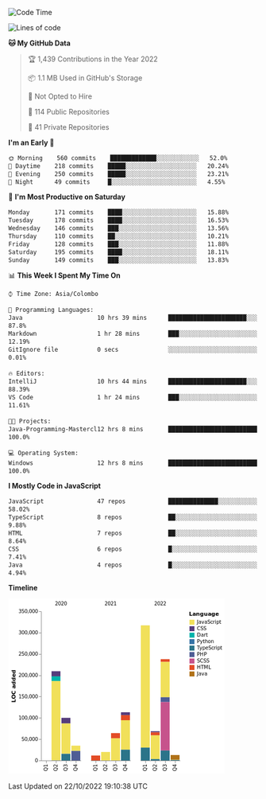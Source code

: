 
<!--START_SECTION:waka-->
![Code Time](http://img.shields.io/badge/Code%20Time-744%20hrs%204%20mins-blue)

![Lines of code](https://img.shields.io/badge/From%20Hello%20World%20I%27ve%20Written-1%20Million%20lines%20of%20code-blue)

**🐱 My GitHub Data** 

> 🏆 1,439 Contributions in the Year 2022
 > 
> 📦 1.1 MB Used in GitHub's Storage 
 > 
> 🚫 Not Opted to Hire
 > 
> 📜 114 Public Repositories 
 > 
> 🔑 41 Private Repositories  
 > 
**I'm an Early 🐤** 

```text
🌞 Morning    560 commits    █████████████░░░░░░░░░░░░   52.0% 
🌆 Daytime    218 commits    █████░░░░░░░░░░░░░░░░░░░░   20.24% 
🌃 Evening    250 commits    █████░░░░░░░░░░░░░░░░░░░░   23.21% 
🌙 Night      49 commits     █░░░░░░░░░░░░░░░░░░░░░░░░   4.55%

```
📅 **I'm Most Productive on Saturday** 

```text
Monday       171 commits    ████░░░░░░░░░░░░░░░░░░░░░   15.88% 
Tuesday      178 commits    ████░░░░░░░░░░░░░░░░░░░░░   16.53% 
Wednesday    146 commits    ███░░░░░░░░░░░░░░░░░░░░░░   13.56% 
Thursday     110 commits    ██░░░░░░░░░░░░░░░░░░░░░░░   10.21% 
Friday       128 commits    ███░░░░░░░░░░░░░░░░░░░░░░   11.88% 
Saturday     195 commits    ████░░░░░░░░░░░░░░░░░░░░░   18.11% 
Sunday       149 commits    ███░░░░░░░░░░░░░░░░░░░░░░   13.83%

```


📊 **This Week I Spent My Time On** 

```text
⌚︎ Time Zone: Asia/Colombo

💬 Programming Languages: 
Java                     10 hrs 39 mins      ██████████████████████░░░   87.8% 
Markdown                 1 hr 28 mins        ███░░░░░░░░░░░░░░░░░░░░░░   12.19% 
GitIgnore file           0 secs              ░░░░░░░░░░░░░░░░░░░░░░░░░   0.01%

🔥 Editors: 
IntelliJ                 10 hrs 44 mins      ██████████████████████░░░   88.39% 
VS Code                  1 hr 24 mins        ███░░░░░░░░░░░░░░░░░░░░░░   11.61%

🐱‍💻 Projects: 
Java-Programming-Mastercl12 hrs 8 mins       █████████████████████████   100.0%

💻 Operating System: 
Windows                  12 hrs 8 mins       █████████████████████████   100.0%

```

**I Mostly Code in JavaScript** 

```text
JavaScript               47 repos            ██████████████░░░░░░░░░░░   58.02% 
TypeScript               8 repos             ██░░░░░░░░░░░░░░░░░░░░░░░   9.88% 
HTML                     7 repos             ██░░░░░░░░░░░░░░░░░░░░░░░   8.64% 
CSS                      6 repos             █░░░░░░░░░░░░░░░░░░░░░░░░   7.41% 
Java                     4 repos             █░░░░░░░░░░░░░░░░░░░░░░░░   4.94%

```


**Timeline**

![Chart not found](https://raw.githubusercontent.com/ccweerasinghe1994/ccweerasinghe1994/master/charts/bar_graph.png) 


 Last Updated on 22/10/2022 19:10:38 UTC
<!--END_SECTION:waka-->

